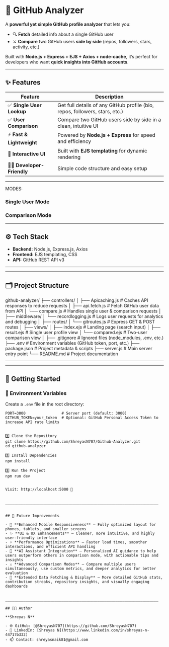 # 🚀 GitHub Analyzer  

A **powerful yet simple GitHub profile analyzer** that lets you:  

- 🔍 **Fetch** detailed info about a single GitHub user  
- ⚔️ **Compare** two GitHub users **side by side** (repos, followers, stars, activity, etc.)  

Built with **Node.js + Express + EJS + Axios + node-cache**, it’s perfect for developers who want **quick insights into GitHub accounts**.  

---

## ✨ Features  

| Feature | Description |
|---------|-------------|
| ✅ **Single User Lookup** | Get full details of any GitHub profile (bio, repos, followers, stars, etc.) |
| ✅ **User Comparison** | Compare two GitHub users side by side in a clean, intuitive UI |
| ⚡ **Fast & Lightweight** | Powered by **Node.js + Express** for speed and efficiency |
| 🎨 **Interactive UI** | Built with **EJS templating** for dynamic rendering |
| 👨‍💻 **Developer-Friendly** | Simple code structure and easy setup |

---

MODES:

### Single User Mode  

### Comparison Mode  


---

## ⚙️ Tech Stack  

- **Backend:** Node.js, Express.js, Axios  
- **Frontend:** EJS templating, CSS  
- **API:** GitHub REST API v3  

---

-------------------------------------------------------------------------------
## 🗂 Project Structure

github-analyzer/
├── controllers/
│   ├── Apicaching.js       # Caches API responses to reduce requests
│   ├── api.fetch.js        # Fetch GitHub user data from API
│   └── compare.js          # Handles single user & comparison requests
│
├── middleware/
│   └── recordlogging.js    # Logs user requests for analytics and debugging
│
├── routes/
│   └── gitroutes.js        # Express GET & POST routes
│
├── views/
│   ├── index.ejs           # Landing page (search input)
│   ├── result.ejs          # Single user profile view
│   └── compared.ejs        # Two-user comparison view
│
├── .gitignore              # Ignored files (node_modules, .env, etc.)
├── .env                    # Environment variables (GitHub token, port, etc.)
├── package.json            # Project metadata & scripts
├── server.js               # Main server entry point
└── README.md               # Project documentation

------------------------------------------------------------------------------------

---

## 🚀 Getting Started  

### 🔑 Environment Variables  

Create a `.env` file in the root directory:  

```env
PORT=3000                # Server port (default: 3000)
GITHUB_TOKEN=your_token  # Optional: GitHub Personal Access Token to increase API rate limits


1️⃣ Clone the Repository
git clone https://github.com/ShreyasN707/Github-Analyzer.git
cd github-analyzer

2️⃣ Install Dependencies
npm install

3️⃣ Run the Project
npm run dev


Visit: http://localhost:5000 🎉


____________________________________________________________________


## 📌 Future Improvements  

- 📱 **Enhanced Mobile Responsiveness** – Fully optimized layout for phones, tablets, and smaller screens  
- ✨ **UI & UX Enhancements** – Cleaner, more intuitive, and highly user-friendly interface  
- ⚡ **Performance Optimizations** – Faster load times, smoother interactions, and efficient API handling  
- 🤖 **AI Assistant Integration** – Personalized AI guidance to help users outperform others in comparison mode, with actionable tips and insights  
- ⚔️ **Advanced Comparison Modes** – Compare multiple users simultaneously, use custom metrics, and deeper analytics for better evaluation  
- 🌟 **Extended Data Fetching & Display** – More detailed GitHub stats, contribution streaks, repository insights, and visually engaging dashboards  


____________________________________________________________________

## 🧑‍💻 Author  

**Shreyas N**  

- 🌐 GitHub: [@ShreyasN707](https://github.com/ShreyasN707)  
- 💼 LinkedIn: [Shreyas N](https://www.linkedin.com/in/shreyas-n-44717b332)  
- 📫 Contact: shreyasnaik81@gmail.com
